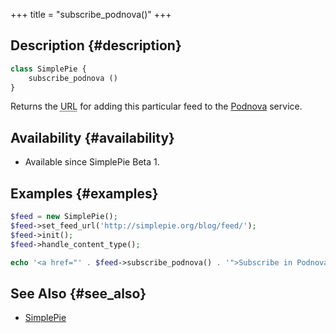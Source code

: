 +++
title = "subscribe_podnova()"
+++

## Description {#description}

```php
class SimplePie {
    subscribe_podnova ()
}
```

Returns the <abbr title="Uniform Resource Locator">URL</abbr> for adding this particular feed to the [Podnova](http://podnova.com/) service.

## Availability {#availability}

- Available since SimplePie Beta 1.

## Examples {#examples}

```php
$feed = new SimplePie();
$feed->set_feed_url('http://simplepie.org/blog/feed/');
$feed->init();
$feed->handle_content_type();

echo '<a href="' . $feed->subscribe_podnova() . '">Subscribe in Podnova</a>';
```

## See Also {#see_also}

- [SimplePie](@/wiki/reference/simplepie/_index.md)
